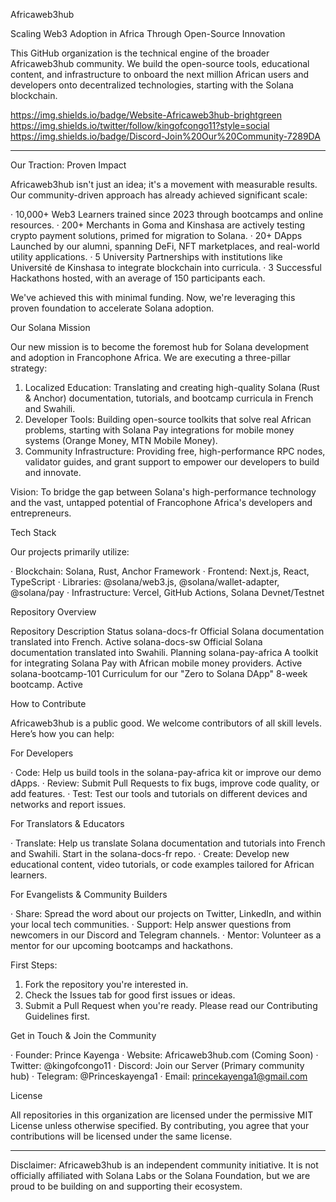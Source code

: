 Africaweb3hub

Scaling Web3 Adoption in Africa Through Open-Source Innovation

This GitHub organization is the technical engine of the broader Africaweb3hub community. We build the open-source tools, educational content, and infrastructure to onboard the next million African users and developers onto decentralized technologies, starting with the Solana blockchain.

https://img.shields.io/badge/Website-Africaweb3hub-brightgreen https://img.shields.io/twitter/follow/kingofcongo11?style=social https://img.shields.io/badge/Discord-Join%20Our%20Community-7289DA

---

 Our Traction: Proven Impact

Africaweb3hub isn't just an idea; it's a movement with measurable results. Our community-driven approach has already achieved significant scale:

· 10,000+ Web3 Learners trained since 2023 through bootcamps and online resources.
· 200+ Merchants in Goma and Kinshasa are actively testing crypto payment solutions, primed for migration to Solana.
· 20+ DApps Launched by our alumni, spanning DeFi, NFT marketplaces, and real-world utility applications.
· 5 University Partnerships with institutions like Université de Kinshasa to integrate blockchain into curricula.
· 3 Successful Hackathons hosted, with an average of 150 participants each.

We've achieved this with minimal funding. Now, we're leveraging this proven foundation to accelerate Solana adoption.

 Our Solana Mission

Our new mission is to become the foremost hub for Solana development and adoption in Francophone Africa. We are executing a three-pillar strategy:

1. Localized Education: Translating and creating high-quality Solana (Rust & Anchor) documentation, tutorials, and bootcamp curricula in French and Swahili.
2. Developer Tools: Building open-source toolkits that solve real African problems, starting with Solana Pay integrations for mobile money systems (Orange Money, MTN Mobile Money).
3. Community Infrastructure: Providing free, high-performance RPC nodes, validator guides, and grant support to empower our developers to build and innovate.

Vision: To bridge the gap between Solana's high-performance technology and the vast, untapped potential of Francophone Africa's developers and entrepreneurs.

 Tech Stack

Our projects primarily utilize:

· Blockchain: Solana, Rust, Anchor Framework
· Frontend: Next.js, React, TypeScript
· Libraries: @solana/web3.js, @solana/wallet-adapter, @solana/pay
· Infrastructure: Vercel, GitHub Actions, Solana Devnet/Testnet

 Repository Overview

Repository Description Status
solana-docs-fr Official Solana documentation translated into French. Active
solana-docs-sw Official Solana documentation translated into Swahili. Planning
solana-pay-africa A toolkit for integrating Solana Pay with African mobile money providers. Active
solana-bootcamp-101 Curriculum for our "Zero to Solana DApp" 8-week bootcamp. Active

 How to Contribute

Africaweb3hub is a public good. We welcome contributors of all skill levels. Here’s how you can help:

 For Developers

· Code: Help us build tools in the solana-pay-africa kit or improve our demo dApps.
· Review: Submit Pull Requests to fix bugs, improve code quality, or add features.
· Test: Test our tools and tutorials on different devices and networks and report issues.

 For Translators & Educators

· Translate: Help us translate Solana documentation and tutorials into French and Swahili. Start in the solana-docs-fr repo.
· Create: Develop new educational content, video tutorials, or code examples tailored for African learners.

 For Evangelists & Community Builders

· Share: Spread the word about our projects on Twitter, LinkedIn, and within your local tech communities.
· Support: Help answer questions from newcomers in our Discord and Telegram channels.
· Mentor: Volunteer as a mentor for our upcoming bootcamps and hackathons.

First Steps:

1. Fork the repository you're interested in.
2. Check the Issues tab for good first issues or ideas.
3. Submit a Pull Request when you're ready. Please read our Contributing Guidelines first.

 Get in Touch & Join the Community

· Founder: Prince Kayenga
· Website: Africaweb3hub.com (Coming Soon)
· Twitter: @kingofcongo11
· Discord: Join our Server (Primary community hub)
· Telegram: @Princeskayenga1
· Email: princekayenga1@gmail.com

 License

All repositories in this organization are licensed under the permissive MIT License unless otherwise specified. By contributing, you agree that your contributions will be licensed under the same license.

---

Disclaimer: Africaweb3hub is an independent community initiative. It is not officially affiliated with Solana Labs or the Solana Foundation, but we are proud to be building on and supporting their ecosystem.
